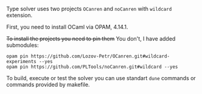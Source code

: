 Type solver uses two projects `OCanren` and `noCanren` with `wildcard` extension.

First, you need to install OCaml via OPAM, 4.14.1.

~~To install the projects you need to pin them~~ You don't, I have added submodules:

    opam pin https://github.com/Lozov-Petr/OCanren.git#wildcard-experiments --yes
    opam pin https://github.com/PLTools/noCanren.git#wildcard --yes

To build, execute or test the solver you can use standart `dune` commands or commands provided by makefile.
